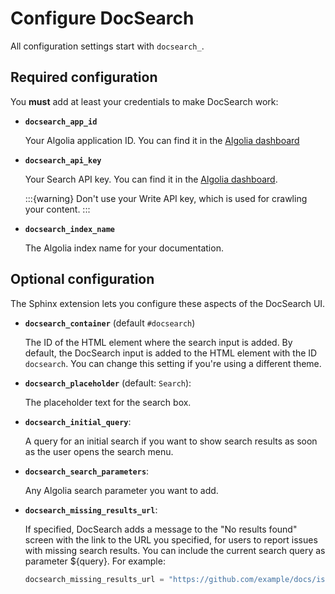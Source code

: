 # Configure DocSearch

All configuration settings start with `docsearch_`.

## Required configuration

You **must** add at least your credentials to make DocSearch work:

- **`docsearch_app_id`**

  Your Algolia application ID.
  You can find it in the [Algolia dashboard](https://dashboard.algolia.com/account/api-keys)

- **`docsearch_api_key`**

  Your Search API key.
  You can find it in the [Algolia dashboard](https://dashboard.algolia.com/account/api-keys).

  :::{warning}
  Don't use your Write API key, which is used for crawling your content.
  :::

- **`docsearch_index_name`**

  The Algolia index name for your documentation.

## Optional configuration

The Sphinx extension lets you configure these aspects of the DocSearch UI.

- **`docsearch_container`** (default `#docsearch`)

  The ID of the HTML element where the search input is added.
  By default, the DocSearch input is added to the HTML element with the ID `docsearch`.
  You can change this setting if you're using a different theme.

- **`docsearch_placeholder`** (default: `Search`):

  The placeholder text for the search box.

- **`docsearch_initial_query`**:

  A query for an initial search if you want to show search results as soon as the user opens the search menu.

- **`docsearch_search_parameters`**:

  Any Algolia search parameter you want to add.

- **`docsearch_missing_results_url`**:

  If specified, DocSearch adds a message to the "No results found" screen with the link to the URL you specified,
  for users to report issues with missing search results.
  You can include the current search query as parameter ${query}. For example:

  ```python
  docsearch_missing_results_url = "https://github.com/example/docs/issues/new?title=${query}"
  ```

